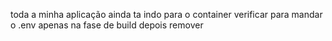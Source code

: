 toda a minha aplicação ainda ta indo para o container verificar para mandar o .env apenas na fase de build depois remover
